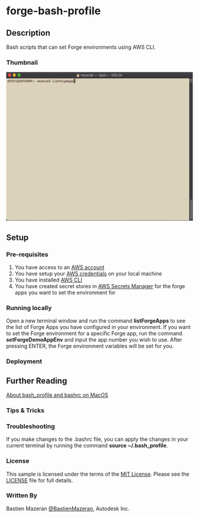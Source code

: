 # forge-bash-profile

## Description 

Bash scripts that can set Forge environments using AWS CLI.

### Thumbnail

<img src="/assets/images/bash-script-demo.gif" width="600" height="400">

## Setup

### Pre-requisites

1. You have access to an [AWS account](https://aws.amazon.com/console)
1. You have setup your [AWS credentials](https://docs.aws.amazon.com/sdk-for-java/v1/developer-guide/setup-credentials.html) on your local machine
1. You have installed [AWS CLI](https://aws.amazon.com/cli/)
1. You have created secret stores in [AWS Secrets Manager](https://aws.amazon.com/secrets-manager/) for the forge apps you want to set the environment for 

### Running locally

Open a new terminal window and run the command **listForgeApps** to see the list of Forge Apps you have configured in your environment. If you want to set the Forge environment for a specific Forge app, run the command **setForgeDemoAppEnv** and input the app number you wish to use. After pressing ENTER, the Forge environment variables will be set for you. 

### Deployment

## Further Reading

[About bash_profile and bashrc on MacOS](https://scriptingosx.com/2017/04/about-bash_profile-and-bashrc-on-macos/)

### Tips & Tricks

### Troubleshooting

If you make changes to the .bashrc file, you can apply the changes in your current terminal by running the command **source ~/.bash_profile**.

### License

This sample is licensed under the terms of the [MIT License](http://opensource.org/licenses/MIT). Please see the [LICENSE](LICENSE) file for full details.

### Written By

Bastien Mazeran [@BastienMazeran](https://twitter.com/BastienMazeran), Autodesk Inc.
